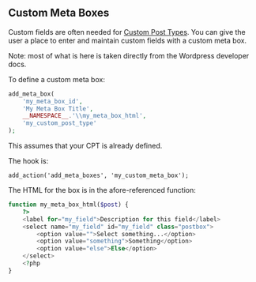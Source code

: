 ## Custom Meta Boxes

Custom fields are often needed for [Custom Post Types](/custom_post_types/README.md). You can give the user a place to 
enter and maintain custom fields with a custom meta box.

Note: most of what is here is taken directly from the Wordpress developer docs.

To define a custom meta box:

```php
add_meta_box(
    'my_meta_box_id',
    'My Meta Box Title',
    __NAMESPACE__.'\\my_meta_box_html',
    'my_custom_post_type'
);
```

This assumes that your CPT is already defined.

The hook is:

`add_action('add_meta_boxes', 'my_custom_meta_box');`

The HTML for the box is in the afore-referenced function:

```php
function my_meta_box_html($post) {
    ?>
    <label for="my_field">Description for this field</label>
    <select name="my_field" id="my_field" class="postbox">
        <option value="">Select something...</option>
        <option value="something">Something</option>
        <option value="else">Else</option>
    </select>
    <?php
}
```
